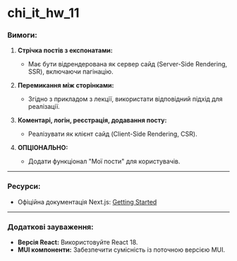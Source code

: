 # chi_it_hw_11

### Вимоги:

1. **Стрічка постів з експонатами:**

   - Має бути відрендерована як сервер сайд (Server-Side Rendering, SSR), включаючи пагінацію.

2. **Перемикання між сторінками:**

   - Згідно з прикладом з лекції, використати відповідний підхід для реалізації.

3. **Коментарі, логін, реєстрація, додавання посту:**

   - Реалізувати як клієнт сайд (Client-Side Rendering, CSR).

4. **ОПЦІОНАЛЬНО:**
   - Додати функціонал "Мої пости" для користувачів.

---

### Ресурси:

- Офіційна документація Next.js: [Getting Started](https://nextjs.org/docs/app/getting-started/installation)

---

### Додаткові зауваження:

- **Версія React:** Використовуйте React 18.
- **MUI компоненти:** Забезпечити сумісність із поточною версією MUI.
